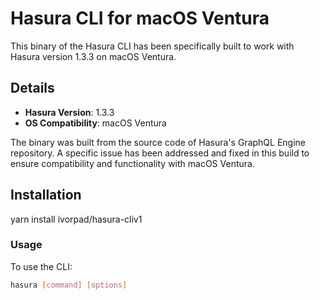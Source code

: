 # Hasura CLI for macOS Ventura

This binary of the Hasura CLI has been specifically built to work with Hasura version 1.3.3 on macOS Ventura.

## Details

- **Hasura Version**: 1.3.3
- **OS Compatibility**: macOS Ventura

The binary was built from the source code of Hasura's GraphQL Engine repository. A specific issue has been addressed and fixed in this build to ensure compatibility and functionality with macOS Ventura.

## Installation

yarn install ivorpad/hasura-cliv1

### Usage

To use the CLI:

```bash
hasura [command] [options]
